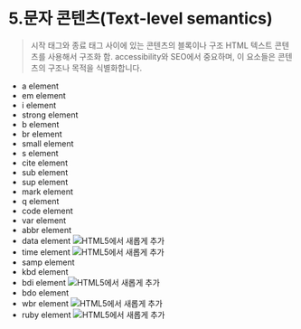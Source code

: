# 5.문자 콘텐츠\(Text-level semantics\)

> 시작  태그와 종료 태그 사이에 있는 콘텐츠의 블록이나 구조 HTML 텍스트 콘텐츠를 사용해서 구조화 함. accessibility와 SEO에서 중요하며, 이 요소들은 콘텐츠의 구조나 목적을 식별화합니다.

* a element
* em element
* i element
* strong element
* b element
* br element
* small element
* s element
* cite element
* sub element
* sup element
* mark element
* q element
* code element
* var element
* abbr element
* data element ![HTML5&#xC5D0;&#xC11C; &#xC0C8;&#xB86D;&#xAC8C; &#xCD94;&#xAC00;](images/icon/ico_html5.png)
* time element ![HTML5&#xC5D0;&#xC11C; &#xC0C8;&#xB86D;&#xAC8C; &#xCD94;&#xAC00;](images/icon/ico_html5.png)
* samp element
* kbd element
* bdi element ![HTML5&#xC5D0;&#xC11C; &#xC0C8;&#xB86D;&#xAC8C; &#xCD94;&#xAC00;](images/icon/ico_html5.png)
* bdo element
* wbr element ![HTML5&#xC5D0;&#xC11C; &#xC0C8;&#xB86D;&#xAC8C; &#xCD94;&#xAC00;](images/icon/ico_html5.png)
* ruby element ![HTML5&#xC5D0;&#xC11C; &#xC0C8;&#xB86D;&#xAC8C; &#xCD94;&#xAC00;](images/icon/ico_html5.png)



